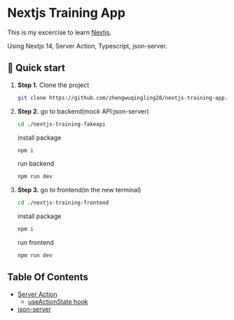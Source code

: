 # Nextjs Training App

This is my excercise to learn [Nextjs](https://nextjs.org/docs).

Using Nextjs 14, Server Action, Typescript, json-server.

## 🚀 Quick start

1.  **Step 1.**
    Clone the project
    ```sh
    git clone https://github.com/zhengwuqingling28/nextjs-training-app.git
    ```
1.  **Step 2.**
    go to backend(mock API:json-server)
    ```sh
    cd ./nextjs-training-fakeapi
    ```
    install package
    ```sh
    npm i
    ```
    run backend
    ```sh
    npm run dev
    ```
 1. **Step 3.**
    go to frontend(in the new terminal)
    ```sh
    cd ./nextjs-training-frontend
    ```
    install package
    ```sh
    npm i
    ```
    run frontend
    ```sh
    npm run dev
    ```
## Table Of Contents

- [Server Action](https://nextjs.org/docs/app/building-your-application/data-fetching/server-actions-and-mutations)
  - [useActionState hook](https://react.dev/reference/react/useActionState)
- [json-server](https://www.npmjs.com/package/json-server)
